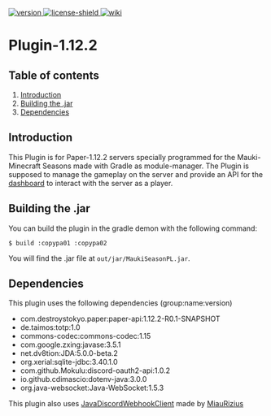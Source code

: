 [license]: https://github.com/MaukiMC/Plugin-1.12.2/blob/main/LICENSE
[license-shield]: https://img.shields.io/badge/License-GPL3.0-green.svg

[version]: https://img.shields.io/static/v1?label=Download&message=SNAPSHOT-v1.18.0_ALPHA&color=blue
[download]: https://github.com/MaukiMC/Plugin-1.12.2/releases/tag/SNAPSHOT-v1.18.0_ALPHA

[wiki]: https://img.shields.io/static/v1?label=Javadoc&message=Overview&color=orange
[wikilink]: https://maukimc.github.io/Plugin-1.12.2/

[ ![version][] ][download]
[ ![license-shield][] ][license]
[ ![wiki][] ][wikilink]
# Plugin-1.12.2

## Table of contents
1. [Introduction](#introduction)
2. [Building the .jar](#building-the-jar)
3. [Dependencies](#dependencies)

## Introduction
This Plugin is for Paper-1.12.2 servers specially programmed for the 
Mauki-Minecraft Seasons made with Gradle as module-manager. 
The Plugin is supposed to manage the gameplay on the server and provide an API 
for the [dashboard](https://web.mc.mauki.net) to interact with the server as a 
player. 

## Building the .jar
You can build the plugin in the gradle demon with the following command:
````shell
$ build :copypa01 :copypa02
````
You will find the .jar file at ``out/jar/MaukiSeasonPL.jar``.

## Dependencies
This plugin uses the following dependencies (group:name:version)
- com.destroystokyo.paper:paper-api:1.12.2-R0.1-SNAPSHOT
- de.taimos:totp:1.0
- commons-codec:commons-codec:1.15
- com.google.zxing:javase:3.5.1
- net.dv8tion:JDA:5.0.0-beta.2
- org.xerial:sqlite-jdbc:3.40.1.0
- com.github.Mokulu:discord-oauth2-api:1.0.2
- io.github.cdimascio:dotenv-java:3.0.0
- org.java-websocket:Java-WebSocket:1.5.3

This plugin also uses [JavaDiscordWebhookClient](https://github.com/MiauRizius/JavaDiscordWebhookClient) made by [MiauRizius](https://github.com/MiauRizius)
